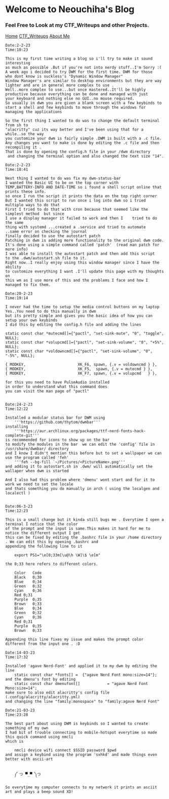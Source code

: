 # Welcome to Neouchiha's Blog

### Feel Free to Look at my CTF_Writeups and other Projects.

[Home](https://npranav7619.github.io/)
[CTF_Writeups](https://npranav7619.github.io/CTF_Writeups)
[About Me](https://npranav7619.github.io/Aboutme)

	Date:2-2-23
	Time:10:23

	This is my first time writing a blog so i'll try to make it sound interesting 
	as much as possible .But if you're not into nerdy stuff..I'm Sorry :(
	A week ago i decided to try DWM for the first time. DWM for those 
	who dont know is suckless's "Dynamic Window Manager"
	Window Manager's are similar to desktop environments but they are way 
	lighter and are in general more complex to use .
	Well..more complex to use...but once mastered..It'll be highly 
	productive because everything can be done and managed with just
	your keyboard and nothing else no GUI..no mouse required.
	So usually in dwm you are given a blank screen with a few keybinds to 
	start a shell and few keybinds to move through the windows for managing the applications 

	So the first thing I wanted to do was to change the default terminal from sh to
	"alacritty" cuz its way better and I've been using that for a while..so the way
	you customize your dwm is fairly simple .DWM is built with a .c file.
	Any changes you want to make is done by editing the .c file and then recompiling it .
	That is done by opening the config.h file in your /dwm directory
	 and changing the terminal option and also changed the text size "14".

	Date:2-2-23
	Time:18:41

	Next thing I wanted to do was fix my dwm-status-bar 
	I wanted the Basic UI to be on the top corner with 
	TEMP,BATTERY-INFO AND DATE-TIME so i found a shell script online that prints these info.
	so once I run the script it prints the data on the top right corner 
	But I wanted this script to run once i log into dwm so i tried multiple ways to do that 
	First I tried to do that with cron because that seemed like the simplest method  but since 
	I use a display manager it failed to work and then I 	tried to do the same 
	thing with systemd ...created a .service and tried to automate
	..same error on checking the journal 
	finally decided to use the autostart patch 
	Patching in dwm is adding more functionality to the original dwm code.
	It's done using a simple command called 'patch'  (read man patch for more info)
	I was able to install the autostart patch and then add this script 
	to the .dwm/autostart.sh file to it.
	Right now..I really enjoy using this window manager since I have the ability
	to customize everything I want .I'll update this page with my thoughts on 
	this wm as I use more of this and the problems I face and how I managed to fix them.
	
	Date:20-2-23
	Time:19:14
	
	I never had the time to setup the media control buttons on my laptop 
	Yes..You need to do this manually in dwm
	but its pretty simple and gives you the basic idea of how you can setup your own keybinds
	I did this by editing the config.h file and adding the lines
	
	static const char *mutecmd[]={"pactl", "set-sink-mute", "0", "toggle", NULL};
	static const char *volupcmd[]={"pactl", "set-sink-volume", "0", "+5%", NULL};
	static const char *voldowncmd[]={"pactl", "set-sink-volume", "0", "-5%", NULL};
	
	{ MODKEY,                       XK_F6, spawn, {.v = voldowncmd } },
	{ MODKEY,                       XK_F5,  spawn, {.v = mutecmd } },
	{ MODKEY,                       XK_F7, spawn, {.v = volupcmd   } },
	
	for this you need to have PulseAudio installed
	in order to understand what this command does
	you can visit the man page of "pactl"
	
	
	Date:24-2-23
	Time:12:22
	
	Installed a modular status bar for DWM using 
		'''https://github.com/thytom/dwmbar'''
	installing 
		'''https://aur.archlinux.org/packages/ttf-nerd-fonts-hack-complete-git''' 
	is recommended for icons to show up on the bar
	to modify the modules in the bar  we can edit the 'config' file in /usr/share/dwmbar/ directory
	and I know I didn't mention this before but to set a wallpaper we can use the program called 'feh'
		'''feh --bg-fill `~/Pictures/<PictureName>.png'''
	and adding it to autostart.sh in .dwm/ will automatically set the wallaper when dwm is started
	
	And I also had this problem where 'dmenu' wont start and for it to work we need to set the locale 
	and thats something you do manually in arch ( using the localgen and localectl )
	
	
	Date:06-3-23
	Time:12:23
	
	This is a small change but it kinda still bugs me . Everytime I open a terminal I notice that the color 
	of the prompt and the input is same.This makes it hard for me to notice the different output I get
	this can be fixed by editing the .bashrc file in your /home directory . We can edit this by opening .bashrc and
	appending the following line to it
	
		export PS1="\e[0;33m[\u@\h \W]\$ \e[m"
	
	the 0;33 here refers to different colors.
	
		Color	Code
		Black	0;30
		Blue	0;34
		Green	0;32
		Cyan	0;36
		Red	0;31
		Purple	0;35
		Brown	0;33
		Blue	0;34
		Green	0;32
		Cyan	0;36
		Red	0;31
		Purple	0;35
		Brown	0;33
	
	Appending this line fixes my issue and makes the prompt color different from the input one . :D 
	
	Date:14-03-23
	Time:17:32
	
	Installed 'agave Nerd-Font' and applied it to my dwm by editing the line
		static const char *fonts[] =  {"agave Nerd Font mono:size=14"};
	and the dmenu's font by editing 
		static const char dmenufont[]            = "agave Nerd Font Mono:size=14";
	make sure to also edit alacritty's config file (.config/alacritty/alacritty.yml)
	and changing the line "family:monospace" to "family:agave Nerd Font"
	
	Date:21-03-23
	Time:23:28
	
	The best part about using DWM is keybinds so I wanted to create something of my own
	I had bit of trouble connecting to mobile-hotspot everytime so made this quick command using nmcli
	which is 
	
		nmcli device wifi connect $SSID password $pwd
	and assign a keybind using the program 'sxhkd' and made things even better with ascii-art 
	

		༼ つ ▀_▀ ༽つ
		
	So everytime my computer connects to my network it prints an asciit art and plays a beep sound XD! 
	
